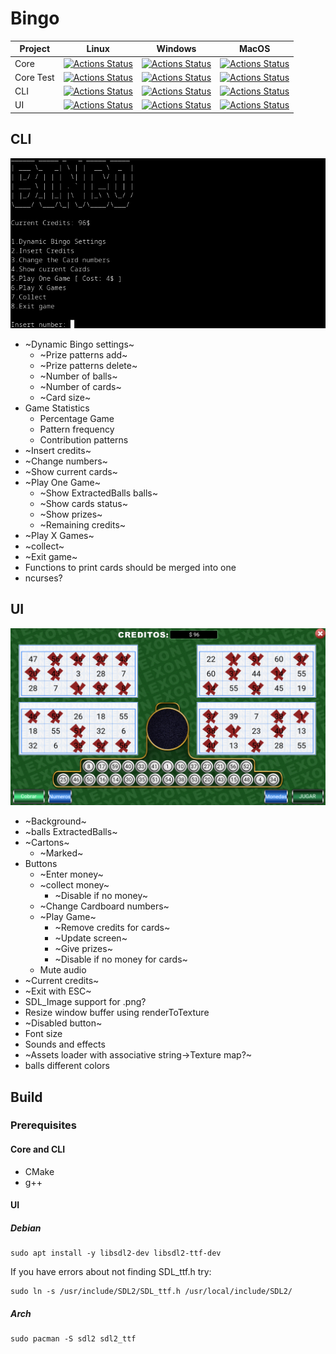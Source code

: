 # Bingo

|Project|Linux|Windows|MacOS|
|-------|-----|-------|-----|
| Core | [![Actions Status](https://github.com/yatima1460/Bingo/workflows/CoreLinux/badge.svg)](https://github.com/yatima1460/Bingo/actions) | [![Actions Status](https://github.com/yatima1460/Bingo/workflows/CoreWindows/badge.svg)](https://github.com/yatima1460/Bingo/actions) | [![Actions Status](https://github.com/yatima1460/Bingo/workflows/CoreMacOS/badge.svg)](https://github.com/yatima1460/Bingo/actions)|
| Core Test | [![Actions Status](https://github.com/yatima1460/Bingo/workflows/TestLinux/badge.svg)](https://github.com/yatima1460/Bingo/actions) |[![Actions Status](https://github.com/yatima1460/Bingo/workflows/TestWindows/badge.svg)](https://github.com/yatima1460/Bingo/actions) | [![Actions Status](https://github.com/yatima1460/Bingo/workflows/TestMacOS/badge.svg)](https://github.com/yatima1460/Bingo/actions)|
| CLI | [![Actions Status](https://github.com/yatima1460/Bingo/workflows/CLILinux/badge.svg)](https://github.com/yatima1460/Bingo/actions) | [![Actions Status](https://github.com/yatima1460/Bingo/workflows/CLIWindows/badge.svg)](https://github.com/yatima1460/Bingo/actions) | [![Actions Status](https://github.com/yatima1460/Bingo/workflows/CLIMacOS/badge.svg)](https://github.com/yatima1460/Bingo/actions) |
| UI | [![Actions Status](https://github.com/yatima1460/Bingo/workflows/UILinux/badge.svg)](https://github.com/yatima1460/Bingo/actions) |[![Actions Status](https://github.com/yatima1460/Bingo/workflows/UIWindows/badge.svg)](https://github.com/yatima1460/Bingo/actions) | [![Actions Status](https://github.com/yatima1460/Bingo/workflows/UIMacOS/badge.svg)](https://github.com/yatima1460/Bingo/actions) |

## CLI

![](screenshot_cli.png)

- ~Dynamic Bingo settings~
  - ~Prize patterns add~
  - ~Prize patterns delete~
  - ~Number of balls~
  - ~Number of cards~
  - ~Card size~
- Game Statistics
  - Percentage Game
  - Pattern frequency
  - Contribution patterns
- ~Insert credits~
- ~Change numbers~
- ~Show current cards~
- ~Play One Game~
  - ~Show ExtractedBalls balls~
  - ~Show cards status~
  - ~Show prizes~
  - ~Remaining credits~
- ~Play X Games~
- ~collect~
- ~Exit game~
- Functions to print cards should be merged into one
- ncurses?

## UI

![](screenshot_ui.png)

- ~Background~
- ~balls ExtractedBalls~
- ~Cartons~
  - ~Marked~
- Buttons
  - ~Enter money~
  - ~collect money~
    - ~Disable if no money~
  - ~Change Cardboard numbers~
  - ~Play Game~
    - ~Remove credits for cards~
    - ~Update screen~
    - ~Give prizes~
    - ~Disable if no money for cards~
  - Mute audio
- ~Current credits~
- ~Exit with ESC~
- SDL_Image support for .png?
- Resize window buffer using renderToTexture
- ~Disabled button~
- Font size
- Sounds and effects
- ~Assets loader with associative string->Texture map?~
- balls different colors

## Build

### Prerequisites

#### Core and CLI

- CMake
- g++

#### UI


##### Debian
```
sudo apt install -y libsdl2-dev libsdl2-ttf-dev
```

If you have errors about not finding SDL_ttf.h try:

```
sudo ln -s /usr/include/SDL2/SDL_ttf.h /usr/local/include/SDL2/
```

##### Arch
```
sudo pacman -S sdl2 sdl2_ttf
```
